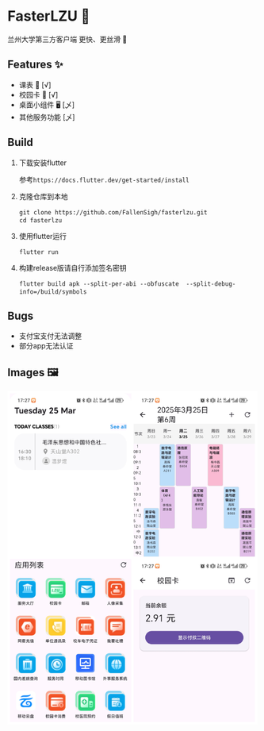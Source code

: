 # FasterLZU 🚀

兰州大学第三方客户端
更快、更丝滑 🌟

## Features ✨
- 课表 📅 [√]
- 校园卡 🎫 [√]
- 桌面小组件 🖥️ [乄]
- 其他服务功能 [乄]

## Build

1. 下载安装flutter

   参考`https://docs.flutter.dev/get-started/install`

2. 克隆仓库到本地
    ```
    git clone https://github.com/FallenSigh/fasterlzu.git
    cd fasterlzu
    ```

3. 使用flutter运行
    ```
    flutter run
    ```

4. 构建release版请自行添加签名密钥
   ```
   flutter build apk --split-per-abi --obfuscate  --split-debug-info=/build/symbols
   ```

## Bugs

- 支付宝支付无法调整
- 部分app无法认证

## Images 🖼️
<img src=images/img.jpg width=600>
